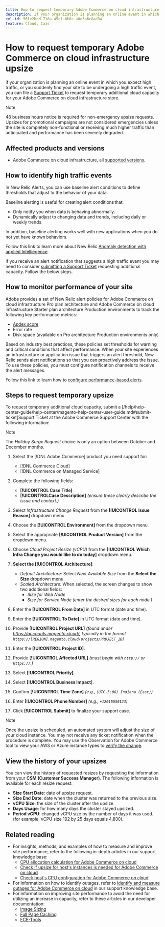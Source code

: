 ```yaml
---
title: How to request temporary Adobe Commerce on cloud infrastructure upsize
description: If your organization is planning an online event in which you expect high traffic, or you suddenly find your site to be undergoing a high traffic event, you can file a [Support Ticket](/help/help-center-guide/help-center/magento-help-center-user-guide.md#submit-ticket) to request temporary additional cloud capacity for your Adobe Commerce on cloud infrastructure store.
exl-id: 561e2bdd-718a-45c1-8b6c-a0e3a6c8ad04
feature: Cloud, Iaas
---
```

# How to request temporary Adobe Commerce on cloud infrastructure upsize

If your organization is planning an online event in which you expect high traffic, or you suddenly find your site to be undergoing a high traffic event, you can file a [Support Ticket](/help/help-center-guide/help-center/magento-help-center-user-guide.md#submit-ticket) to request temporary additional cloud capacity for your Adobe Commerce on cloud infrastructure store.

>[!NOTE]
>
>48 business hours notice is required for non-emergency upsize requests. Upsizes for promotional campaigns are not considered emergencies unless the site is completely non-functional or receiving much higher traffic than anticipated and performance has been severely degraded.

## Affected products and versions

* Adobe Commerce on cloud infrastructure, all [supported versions](https://www.adobe.com/content/dam/cc/en/legal/terms/enterprise/pdfs/Adobe-Commerce-Software-Lifecycle-Policy.pdf).

## How to identify high traffic events

In New Relic Alerts, you can use baseline alert conditions to define thresholds that adjust to the behavior of your data.

Baseline alerting is useful for creating alert conditions that:

* Only notify you when data is behaving abnormally.
* Dynamically adjust to changing data and trends, including daily or weekly trends.

In addition, baseline alerting works well with new applications when you do not yet have known behaviors.

Follow this link to learn more about New Relic [Anomaly detection with  applied Intelliegence](https://docs.newrelic.com/docs/alerts-applied-intelligence/applied-intelligence/anomaly-detection/anomaly-detection-applied-intelligence/).

If you receive an alert notification that suggests a high traffic event you may need to consider [submitting a Support Ticket](/docs/commerce-knowledge-base/kb/help-center-guide/magento-help-center-user-guide.html?lang=en#submit-ticket) requesting additional capacity. Follow the below steps.

## How to monitor performance of your site

Adobe provides a set of New Relic alert policies for Adobe Commerce on cloud infrastructure Pro plan architecture and Adobe Commerce on cloud infrastructure Starter plan architecture Production environments to track the following key performance metrics:

* [Apdex score](https://docs.newrelic.com/docs/apm/new-relic-apm/apdex/apdex-measure-user-satisfaction)
* Error rate
* Disk space (available on Pro architecture Production environments only)

Based on industry best practices, these policies set thresholds for warning and critical conditions that affect performance. When your site experiences an infrastructure or application issue that triggers an alert threshold, New Relic sends alert notifications so that you can proactively address the issue. To use these policies, you must configure notification channels to receive the alert messages.

Follow this link to learn how to [configure performance-based alerts](/docs/commerce-cloud-service/user-guide/monitor/new-relic.html#monitor-performance-with-managed-alerts).

## Steps to request temporary upsize

To request temporary additional cloud capacity, submit a [/help/help-center-guide/help-center/magento-help-center-user-guide.md#submit-ticket]Support Ticket at the Adobe Commerce Support Center with the following information:

>[!NOTE]
>
>The *Holiday Surge Request* choice is only an option between October and December months.

1. Select the [!DNL Adobe Commerce] product you need support for:
    * [!DNL Commerce Cloud]
    * [!DNL Commerce on Managed Service]

1. Complete the following fields:
    * **[!UICONTROL Case Title]**
    * **[!UICONTROLCase Description]** *(ensure these clearly describe the issue and context.)*

1. Select *Infrastructure Change Request* from the **[!UICONTROL Issue Reason]** dropdown menu.

1. Choose the **[!UICONTROL Environment]** from the dropdown menu.

1. Select the appropriate **[!UICONTROL Product Version]** from the dropdown menu.

1. Choose *Cloud Project Resize (vCPU)* from the **[!UICONTROL Which Infra Change you would like to do today]** dropdown menu.

1. **Select the [!UICONTROL Architecture]**:
    * *Default Architecture:* Select *Next Available Size* from the **Select the Size** dropdown menu.
    * *Scaled Architecture:* When selected, the screen changes to show two additional fields:
        * *Size for Web Node*
        * *Size for Service Node* *(enter the desired sizes for each node.)*

1. Enter the **[!UICONTROL From Date]** in UTC format (date and time).

1. Enter the **[!UICONTROL To Date]** in UTC format (date and time).

1. Provide **[!UICONTROL Project URL]** *(found under https://accounts.magento.cloud/, typically in the format `https://[REGION].magento.cloud/projects/PROJECT_ID`)*

1. Enter the **[!UICONTROL Project ID]**.

1. Provide **[!UICONTROL Affected URL]** *(must begin with `http://` or `https://`.)*

1. Select **[!UICONTROL Priority]**.

1. Select **[!UICONTROL Business Impact]**.

1. Confirm **[!UICONTROL Time Zone]** *(e.g., `(UTC-5:00) Indiana (East)`)*

1. Enter **[!UICONTROL Phone Number]** *(e.g., `+12015550123`)*

1. Click **[!UICONTROL Submit]** to finalize your support case.

>[!NOTE]
>
>Once the upsize is scheduled, an automated system will adjust the size of your cloud instance. You may not receive any ticket notification when the procedure is complete. You may use the Observation for Adobe Commerce tool to view your AWS or Azure instance types to [verify the change](/help/how-to/general/check-vcpu-using-observation-for-adobe-commerce.md).

## View the history of your upsizes

You can view the history of requested resizes by requesting the information from your **CSM (Customer Success Manager)**.
The following information is available for each resize request:

* **Size Start Date**: date of upsize request.
* **Size End Date**: date when the cluster was returned to the previous size.
* **vCPU Size**: the size of the cluster after the upsize.
* **Days Usage**: for how many days the cluster stayed upsized.
* **Period vCPU**: changed vCPU size by the number of days it was used. (for example, vCPU size 192 by 25 days equals 4,800).


## Related reading

* For insights, methods, and examples of how to measure and improve site performance, refer to the following in-depth articles in our support knowledge base:
    * [CPU allocation calculation for Adobe Commerce on cloud](/docs/commerce-knowledge-base/kb/how-to/magento-commerce-cloud-cpu-allocation-calculation.html)
    * [Check if upsize for host's instances is needed for Adobe Commerce on cloud](/docs/commerce-knowledge-base/kb/how-to/magento-commerce-cloud-check-if-upsize-for-hosts-instances-is-needed.html)
    * [Check host's CPU configuration for Adobe Commerce on cloud](/docs/commerce-knowledge-base/kb/how-to/magento-commerce-cloud-check-hosts-cpu-configuration.html)
* For information on how to identify outages, refer to [Identify and measure outages for Adobe Commerce on cloud](/docs/commerce-knowledge-base/kb/how-to/how-to-identify-outages.html) in our support knowledge base.
* For information on improving site performance to avoid the need for utilizing an increase in capacity, refer to these articles in our developer documentation:
    * [Image Sizing](/docs/commerce-admin/catalog/products/digital-assets/product-image-config.html#product-image-resizing)
    * [Full Page Caching](/docs/commerce-admin/systems/tools/cache-management.html#full-page-caching)
    * [ECE-Tools](/docs/commerce-cloud-service/user-guide/dev-tools/ece-tools/package-overview.html)
